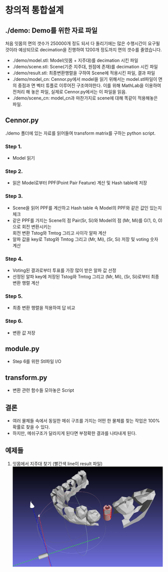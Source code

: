 # 창의적 통합설계
## ./demo: Demo를 위한 자료 파일  
처음 잇몸의 면의 갯수가 250000개 정도 되서 다 돌리기에는 많은 수행시간이 요구될 것이라 예상되므로 decimation을 진행하여 1200개 정도까지 면의 갯수를 줄였습니다.  
- ./demo/model.stl: Model(잇몸 + 지주대)를 decimation 시킨 파일  
- ./demo/scene.stl: Scene(기준 지주대, 원점에 존재)를 decimation 시킨 파일  
- ./demo/result.stl: 최종변환행렬을 구하여 Scene에 적용시킨 파일, 결과 파일  
- ./demo/model_cn: Cennor.py에서 model을 읽기 위해서는 model.stl파일이 면의 중점과 면 벡터 튜플로 이루어진 구조여야한다. 이를 위해 MathLab을 이용하여 전처리 해 놓은 파일, 실제로 Cennor.py에서는 이 파일을 읽음.  
- ./demo/scene_cn: model_cn과 마찬가지로 scene에 대해 똑같이 적용해놓은 파일.  

## Cennor.py
./demo 폴더에 있는 자료를 읽어들여 transform matrix를 구하는 python script.
### Step 1.
 - Model 읽기  
### Step 2.
 - 읽은 Model로부터 PPF(Point Pair Feature) 계산 및 Hash table에 저장  
### Step 3.
 - Scene을 읽어 PPF를 계산하고 Hash table 속 Model의 PPF와 같은 값인 있는지 체크  
 - 같은 PPF를 가지는 Scene의 점 Pair(Sr, Si)와 Model의 점 (Mr, Mi)를 G(1, 0, 0)으로 회전 변환시키는  
 회전 변환 Tstog와 Tmtog 그리고 사이각 알파 계산
 - 알파 값을 key로 Tstog와 Tmtog 그리고 (Mr, Mi), (Sr, Si) 저장 및 voting 숫자 계산
### Step 4.
 - Voting된 결과로부터 투표를 가장 많이 받은 알파 값 선정
 - 선정된 알파 key에 저장된 Tstog와 Tmtog 그리고 (Mr, Mi), (Sr, Si)로부터 최종 변환 행렬 계산
### Step 5.
 - 최종 변환 행렬을 적용하여 답 비교
### Step 6.
 - 변환 값 저장
 
## module.py
 - Step 6를 위한 Stl파일 I/O
 
## transform.py
 - 변환 관련 함수들 모아놓은 Script

## 결론
 - 여러 물체들 속에서 동일한 메쉬 구조를 가지는 어떤 한 물체를 찾는 작업은 100% 확률로 찾을 수 있다.
 - 하지만, 메쉬구조가 달라지게 된다면 부정확한 결과를 나타내게 된다.


## 예제들
1. 잇몸에서 지주대 찾기 (빨간색 line이 result 파일)  
![Example1](./image/Example1.JPG)


